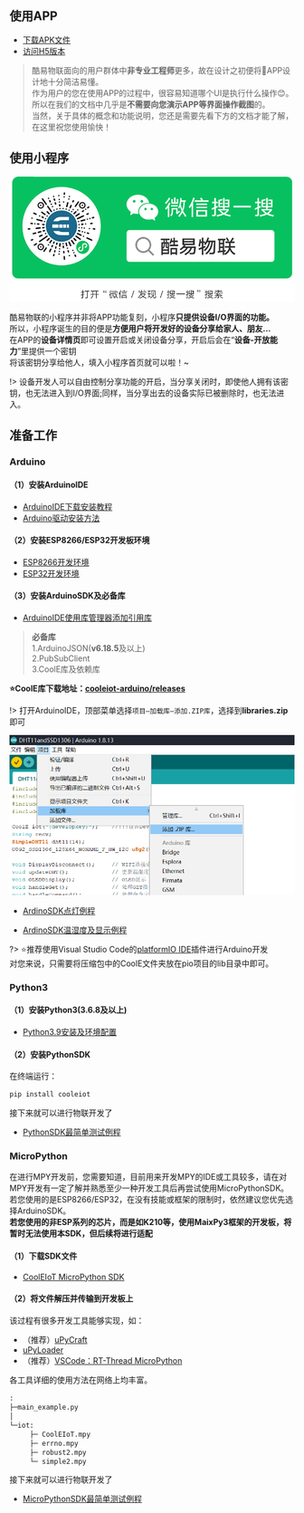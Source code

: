 ## 使用APP

- [下载APK文件](https://www.cooleiot.tech/app.html)
- [访问H5版本](https://www.cooleiot.tech/h5client.html)

> 酷易物联面向的用户群体中**非专业工程师**更多，故在设计之初便将📱APP设计地十分简洁易懂。  
作为用户的您在使用APP的过程中，很容易知道哪个UI是执行什么操作😊。  
所以在我们的文档中几乎是**不需要向您演示APP等界面操作截图**的。  
当然，关于具体的概念和功能说明，您还是需要先看下方的文档才能了解，在这里祝您使用愉快！

## 使用小程序

![](static/img/quick/miniprogram.png ':size=80%')

酷易物联的小程序并非将APP功能复刻，小程序**只提供设备I/O界面的功能。**  
所以，小程序诞生的目的便是**方便用户将开发好的设备分享给家人、朋友...**  
在APP的**设备详情页**即可设置开启或关闭设备分享，开启后会在“**设备-开放能力**”里提供一个密钥  
将该密钥分享给他人，填入小程序首页就可以啦！~

!> 设备开发人可以自由控制分享功能的开启，当分享关闭时，即使他人拥有该密钥，也无法进入到I/O界面;同样，当分享出去的设备实际已被删除时，也无法进入。

## 准备工作

### Arduino

#### （1）安装ArduinoIDE
- [ArduinoIDE下载安装教程](https://www.arduino.cn/thread-5838-1-1.html)
- [Arduino驱动安装方法](https://www.arduino.cn/thread-1008-1-1.html)

#### （2）安装ESP8266/ESP32开发板环境
- [ESP8266开发环境](https://www.arduino.cn/thread-76029-1-1.html "ESP8266开发环境")
- [ESP32开发环境](https://www.arduino.cn/thread-81194-1-1.html "ESP32开发环境")

#### （3）安装ArduinoSDK及必备库
- [ArduinoIDE使用库管理器添加引用库](https://www.arduino.cn/thread-17883-1-1.html "ArduinoIDE使用库管理器添加引用库")

> **必备库**  
1.ArduinoJSON(**v6.18.5**及以上)  
2.PubSubClient  
3.CoolE库及依赖库

**⭐CoolE库下载地址：[cooleiot-arduino/releases](https://gitee.com/jokerwho/cooleiot-arduino/releases)**

!> 打开ArduinoIDE，顶部菜单选择`项目—加载库—添加.ZIP库`，选择到**libraries.zip**即可
<!-- 2.将下载后的**libraries.zip**文件解压放入 `文档/Arduino/libraries` 中！ -->

![](static/img/quick/arduinoide.png ':size=80%')

 - [ArdinoSDK点灯例程](/demo?id=点灯)

 - [ArdinoSDK温湿度及显示例程](/demo?id=温湿度及显示)

?> ⭐推荐使用Visual Studio Code的[platformIO IDE](https://platformio.org/)插件进行Arduino开发  
对您来说，只需要将压缩包中的CoolE文件夹放在pio项目的lib目录中即可。

### Python3

#### （1）安装Python3(3.6.8及以上)

 - [Python3.9安装及环境配置](https://blog.csdn.net/qq_43146264/article/details/108943465)

#### （2）安装PythonSDK


在终端运行：

```bash
pip install cooleiot
```


接下来就可以进行物联开发了

 - [PythonSDK最简单测试例程](/demo?id=测试例程)

### MicroPython

在进行MPY开发前，您需要知道，目前用来开发MPY的IDE或工具较多，请在对MPY开发有一定了解并熟悉至少一种开发工具后再尝试使用MicroPythonSDK。  
若您使用的是ESP8266/ESP32，在没有技能或框架的限制时，依然建议您优先选择ArduinoSDK。  
**若您使用的非ESP系列的芯片，而是如K210等，使用MaixPy3框架的开发板，将暂时无法使用本SDK，但后续将进行适配**

#### （1）下载SDK文件

 - [CoolEIoT MicroPython SDK](https://www.cooleiot.tech/source/iot.zip)

#### （2）将文件解压并传输到开发板上

该过程有很多开发工具能够实现，如：

 - （推荐）[uPyCraft](https://blog.csdn.net/weixin_45020839/article/details/105807767)
 - [uPyLoader](https://github.com/BetaRavener/uPyLoader)
 - （推荐）[VSCode：RT-Thread MicroPython](https://marketplace.visualstudio.com/items?itemName=RT-Thread.rt-thread-micropython)


各工具详细的使用方法在网络上均丰富。

```tree
:
├─main_example.py
│
└─iot:
     ├─ CoolEIoT.mpy
     ├─ errno.mpy
     ├─ robust2.mpy
     └─ simple2.mpy
```

接下来就可以进行物联开发了

 - [MicroPythonSDK最简单测试例程](/demo?id=测试例程-1)
